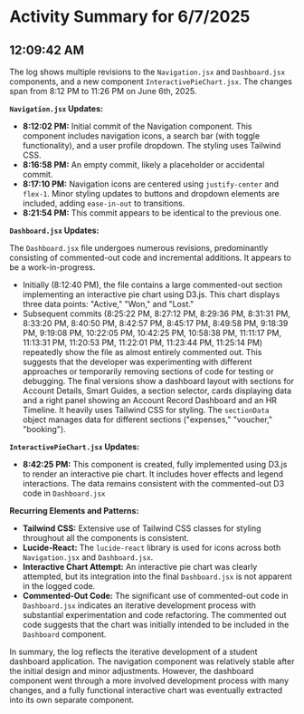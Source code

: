 # Activity Summary for 6/7/2025

## 12:09:42 AM
The log shows multiple revisions to the `Navigation.jsx` and `Dashboard.jsx` components, and a new component `InteractivePieChart.jsx`.  The changes span from 8:12 PM to 11:26 PM on June 6th, 2025.

**`Navigation.jsx` Updates:**

* **8:12:02 PM:** Initial commit of the Navigation component.  This component includes navigation icons, a search bar (with toggle functionality), and a user profile dropdown.  The styling uses Tailwind CSS.
* **8:16:58 PM:** An empty commit, likely a placeholder or accidental commit.
* **8:17:10 PM:** Navigation icons are centered using `justify-center` and `flex-1`. Minor styling updates to buttons and dropdown elements are included, adding `ease-in-out` to transitions.
* **8:21:54 PM:**  This commit appears to be identical to the previous one.


**`Dashboard.jsx` Updates:**

The `Dashboard.jsx` file undergoes numerous revisions, predominantly consisting of commented-out code and incremental additions.  It appears to be a work-in-progress.

* Initially (8:12:40 PM), the file contains a large commented-out section implementing an interactive pie chart using D3.js.  This chart displays three data points: "Active," "Won," and "Lost."
* Subsequent commits (8:25:22 PM, 8:27:12 PM, 8:29:36 PM, 8:31:31 PM, 8:33:20 PM, 8:40:50 PM, 8:42:57 PM, 8:45:17 PM, 8:49:58 PM, 9:18:39 PM, 9:19:08 PM, 10:22:05 PM, 10:42:25 PM, 10:58:38 PM, 11:11:17 PM, 11:13:31 PM, 11:20:53 PM, 11:22:01 PM, 11:23:44 PM, 11:25:14 PM)  repeatedly show the file as almost entirely commented out. This suggests that the developer was experimenting with different approaches or temporarily removing sections of code for testing or debugging. The final versions show a dashboard layout with sections for Account Details, Smart Guides, a section selector, cards displaying data and a right panel showing an Account Record Dashboard and an HR Timeline.  It heavily uses Tailwind CSS for styling.  The `sectionData` object manages data for different sections ("expenses," "voucher," "booking").

**`InteractivePieChart.jsx` Updates:**

* **8:42:25 PM:** This component is created, fully implemented using D3.js to render an interactive pie chart.  It includes hover effects and legend interactions. The data remains consistent with the commented-out D3 code in `Dashboard.jsx`


**Recurring Elements and Patterns:**

* **Tailwind CSS:** Extensive use of Tailwind CSS classes for styling throughout all the components is consistent.
* **Lucide-React:**  The `lucide-react` library is used for icons across both `Navigation.jsx` and `Dashboard.jsx`.
* **Interactive Chart Attempt:**  An interactive pie chart was clearly attempted, but its integration into the final `Dashboard.jsx` is not apparent in the logged code.
* **Commented-Out Code:**  The significant use of commented-out code in `Dashboard.jsx` indicates an iterative development process with substantial experimentation and code refactoring.  The commented out code suggests that the chart was initially intended to be included in the `Dashboard` component.


In summary, the log reflects the iterative development of a student dashboard application. The navigation component was relatively stable after the initial design and minor adjustments. However, the dashboard component went through a more involved development process with many changes, and a fully functional interactive chart was eventually extracted into its own separate component.
